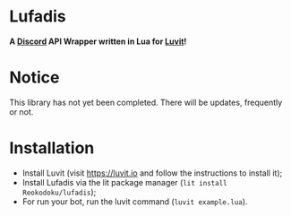 # Lufadis
**A [Discord](https://discord.com) API Wrapper written in Lua for [Luvit](https://luvit.io)!**

# Notice
This library has not yet been completed. There will be updates, frequently or not.

# Installation

- Install Luvit (visit https://luvit.io and follow the instructions to install it);
- Install Lufadis via the lit package manager (`lit install Reokodoku/lufadis`);
- For run your bot, run the luvit command (`luvit example.lua`).
